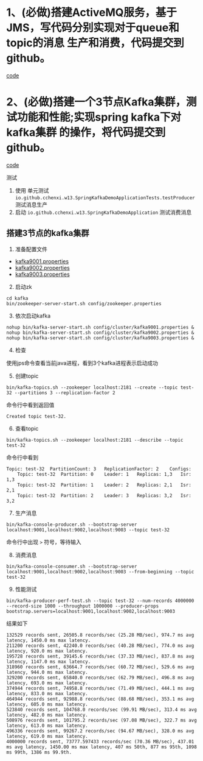 # 1、(必做)搭建ActiveMQ服务，基于JMS，写代码分别实现对于queue和topic的消息 生产和消费，代码提交到github。

[code](https://github.com/cchenxi/JAVA-000/tree/main/Week_13/activemq-jms-demo)

# 2、(必做)搭建一个3节点Kafka集群，测试功能和性能;实现spring kafka下对kafka集群 的操作，将代码提交到github。

[code](https://github.com/cchenxi/JAVA-000/tree/main/Week_13/spring-kafka-demo)

测试

1. 使用 单元测试`io.github.cchenxi.w13.SpringKafkaDemoApplicationTests.testProducer` 测试消息生产
2. 启动 `io.github.cchenxi.w13.SpringKafkaDemoApplication` 测试消费消息

## 搭建3节点的kafka集群

1. 准备配置文件

- [kafka9001.properties](./spring-kafka-demo/src/main/resources/kafka9001.properties)
- [kafka9002.properties](./spring-kafka-demo/src/main/resources/kafka9002.properties)
- [kafka9003.properties](./spring-kafka-demo/src/main/resources/kafka9003.properties)

2. 启动zk

```shell
cd kafka
bin/zookeeper-server-start.sh config/zookeeper.properties
```

3. 依次启动kafka

```shell
nohup bin/kafka-server-start.sh config/cluster/kafka9001.properties &
nohup bin/kafka-server-start.sh config/cluster/kafka9002.properties &
nohup bin/kafka-server-start.sh config/cluster/kafka9003.properties &
```

4. 检查

使用jps命令查看当前java进程，看到3个kafka进程表示启动成功

5. 创建topic

```shell
bin/kafka-topics.sh --zookeeper localhost:2181 --create --topic test-32 --partitions 3 --replication-factor 2
```

命令行中看到返回值 

```shell
Created topic test-32.
```

6. 查看topic

```shell
bin/kafka-topics.sh --zookeeper localhost:2181 --describe --topic test-32
```

命令行中看到

```shell
Topic: test-32	PartitionCount: 3	ReplicationFactor: 2	Configs:
	Topic: test-32	Partition: 0	Leader: 1	Replicas: 1,3	Isr: 1,3
	Topic: test-32	Partition: 1	Leader: 2	Replicas: 2,1	Isr: 2,1
	Topic: test-32	Partition: 2	Leader: 3	Replicas: 3,2	Isr: 3,2
```

7. 生产消息

```shell
bin/kafka-console-producer.sh --bootstrap-server localhost:9001,localhost:9002,localhost:9003 --topic test-32
```

命令行中出现 `>` 符号，等待输入

8. 消费消息

```shell
bin/kafka-console-consumer.sh --bootstrap-server localhost:9001,localhost:9002,localhost:9003 --from-beginning --topic test-32
```

9. 性能测试

```shell
bin/kafka-producer-perf-test.sh --topic test-32 --num-records 4000000 --record-size 1000 --throughput 1000000 --producer-props bootstrap.servers=localhost:9001,localhost:9002,localhost:9003
```

结果如下

```shell
132529 records sent, 26505.8 records/sec (25.28 MB/sec), 974.7 ms avg latency, 1450.0 ms max latency.
211200 records sent, 42240.0 records/sec (40.28 MB/sec), 774.0 ms avg latency, 920.0 ms max latency.
195728 records sent, 39145.6 records/sec (37.33 MB/sec), 837.8 ms avg latency, 1147.0 ms max latency.
318960 records sent, 63664.7 records/sec (60.72 MB/sec), 529.6 ms avg latency, 944.0 ms max latency.
329200 records sent, 65840.0 records/sec (62.79 MB/sec), 496.8 ms avg latency, 693.0 ms max latency.
374944 records sent, 74958.8 records/sec (71.49 MB/sec), 444.1 ms avg latency, 833.0 ms max latency.
464944 records sent, 92988.8 records/sec (88.68 MB/sec), 353.1 ms avg latency, 605.0 ms max latency.
523840 records sent, 104768.0 records/sec (99.91 MB/sec), 313.4 ms avg latency, 482.0 ms max latency.
508976 records sent, 101795.2 records/sec (97.08 MB/sec), 322.7 ms avg latency, 613.0 ms max latency.
496336 records sent, 99267.2 records/sec (94.67 MB/sec), 328.0 ms avg latency, 619.0 ms max latency.
4000000 records sent, 73777.597433 records/sec (70.36 MB/sec), 437.01 ms avg latency, 1450.00 ms max latency, 407 ms 50th, 877 ms 95th, 1098 ms 99th, 1386 ms 99.9th.
```